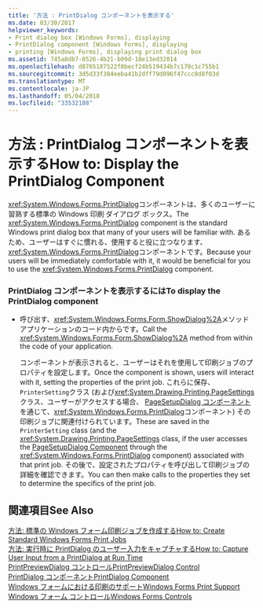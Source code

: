 ```yaml
---
title: '方法 : PrintDialog コンポーネントを表示する'
ms.date: 03/30/2017
helpviewer_keywords:
- Print dialog box [Windows Forms], displaying
- PrintDialog component [Windows Forms], displaying
- printing [Windows Forms], displaying print dialog box
ms.assetid: 745a8db7-0526-4b21-b09d-18e13ed32014
ms.openlocfilehash: d8765187522f8becf24b519434b7c170c1c755b1
ms.sourcegitcommit: 3d5d33f384eeba41b2dff79d096f47ccc8d8f03d
ms.translationtype: MT
ms.contentlocale: ja-JP
ms.lasthandoff: 05/04/2018
ms.locfileid: "33532188"
---
```

# <a name="how-to-display-the-printdialog-component"></a><span data-ttu-id="e4fba-102">方法 : PrintDialog コンポーネントを表示する</span><span class="sxs-lookup"><span data-stu-id="e4fba-102">How to: Display the PrintDialog Component</span></span>
<span data-ttu-id="e4fba-103"><xref:System.Windows.Forms.PrintDialog>コンポーネントは、多くのユーザーに習熟する標準の Windows 印刷 ダイアログ ボックス。</span><span class="sxs-lookup"><span data-stu-id="e4fba-103">The <xref:System.Windows.Forms.PrintDialog> component is the standard Windows print dialog box that many of your users will be familiar with.</span></span> <span data-ttu-id="e4fba-104">あるため、ユーザーはすぐに慣れる、使用すると役に立つなります、<xref:System.Windows.Forms.PrintDialog>コンポーネントです。</span><span class="sxs-lookup"><span data-stu-id="e4fba-104">Because your users will be immediately comfortable with it, it would be beneficial for you to use the <xref:System.Windows.Forms.PrintDialog> component.</span></span>  
  
### <a name="to-display-the-printdialog-component"></a><span data-ttu-id="e4fba-105">PrintDialog コンポーネントを表示するには</span><span class="sxs-lookup"><span data-stu-id="e4fba-105">To display the PrintDialog component</span></span>  
  
-   <span data-ttu-id="e4fba-106">呼び出す、<xref:System.Windows.Forms.Form.ShowDialog%2A>メソッド アプリケーションのコード内からです。</span><span class="sxs-lookup"><span data-stu-id="e4fba-106">Call the <xref:System.Windows.Forms.Form.ShowDialog%2A> method from within the code of your application.</span></span>  
  
     <span data-ttu-id="e4fba-107">コンポーネントが表示されると、ユーザーはそれを使用して印刷ジョブのプロパティを設定します。</span><span class="sxs-lookup"><span data-stu-id="e4fba-107">Once the component is shown, users will interact with it, setting the properties of the print job.</span></span> <span data-ttu-id="e4fba-108">これらに保存、 <!--zz <xref:System.Drawing.Printing.PrinterSetting>--> `PrinterSetting`クラス (および<xref:System.Drawing.Printing.PageSettings>クラス、ユーザーがアクセスする場合、 [PageSetupDialog コンポーネント](../../../../docs/framework/winforms/controls/pagesetupdialog-component-windows-forms.md)を通じて、<xref:System.Windows.Forms.PrintDialog>コンポーネント) その印刷ジョブに関連付けられています。</span><span class="sxs-lookup"><span data-stu-id="e4fba-108">These are saved in the <!--zz <xref:System.Drawing.Printing.PrinterSetting>--> `PrinterSetting` class (and the <xref:System.Drawing.Printing.PageSettings> class, if the user accesses the [PageSetupDialog Component](../../../../docs/framework/winforms/controls/pagesetupdialog-component-windows-forms.md) through the <xref:System.Windows.Forms.PrintDialog> component) associated with that print job.</span></span> <span data-ttu-id="e4fba-109">その後で、設定されたプロパティを呼び出して印刷ジョブの詳細を確認できます。</span><span class="sxs-lookup"><span data-stu-id="e4fba-109">You can then make calls to the properties they set to determine the specifics of the print job.</span></span>  
  
## <a name="see-also"></a><span data-ttu-id="e4fba-110">関連項目</span><span class="sxs-lookup"><span data-stu-id="e4fba-110">See Also</span></span>  
 [<span data-ttu-id="e4fba-111">方法: 標準の Windows フォーム印刷ジョブを作成する</span><span class="sxs-lookup"><span data-stu-id="e4fba-111">How to: Create Standard Windows Forms Print Jobs</span></span>](../../../../docs/framework/winforms/advanced/how-to-create-standard-windows-forms-print-jobs.md)  
 [<span data-ttu-id="e4fba-112">方法: 実行時に PrintDialog のユーザー入力をキャプチャする</span><span class="sxs-lookup"><span data-stu-id="e4fba-112">How to: Capture User Input from a PrintDialog at Run Time</span></span>](../../../../docs/framework/winforms/advanced/how-to-capture-user-input-from-a-printdialog-at-run-time.md)  
 [<span data-ttu-id="e4fba-113">PrintPreviewDialog コントロール</span><span class="sxs-lookup"><span data-stu-id="e4fba-113">PrintPreviewDialog Control</span></span>](../../../../docs/framework/winforms/controls/printpreviewdialog-control-windows-forms.md)  
 [<span data-ttu-id="e4fba-114">PrintDialog コンポーネント</span><span class="sxs-lookup"><span data-stu-id="e4fba-114">PrintDialog Component</span></span>](../../../../docs/framework/winforms/controls/printdialog-component-windows-forms.md)  
 [<span data-ttu-id="e4fba-115">Windows フォームにおける印刷のサポート</span><span class="sxs-lookup"><span data-stu-id="e4fba-115">Windows Forms Print Support</span></span>](../../../../docs/framework/winforms/advanced/windows-forms-print-support.md)  
 [<span data-ttu-id="e4fba-116">Windows フォーム コントロール</span><span class="sxs-lookup"><span data-stu-id="e4fba-116">Windows Forms Controls</span></span>](../../../../docs/framework/winforms/controls/index.md)
